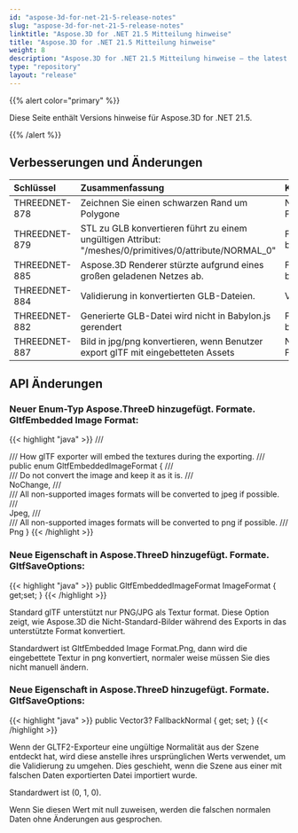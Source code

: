 ```yaml
---
id: "aspose-3d-for-net-21-5-release-notes"
slug: "aspose-3d-for-net-21-5-release-notes"
linktitle: "Aspose.3D for .NET 21.5 Mitteilung hinweise"
title: "Aspose.3D for .NET 21.5 Mitteilung hinweise"
weight: 8
description: "Aspose.3D for .NET 21.5 Mitteilung hinweise – the latest updates and fixes."
type: "repository"
layout: "release"
---
```

{{% alert color="primary" %}}

Diese Seite enthält Versions hinweise für Aspose.3D for .NET 21.5.

{{% /alert %}}
## **Verbesserungen und Änderungen**

|**Schlüssel**|**Zusammenfassung**|**Kategorie**|
|:- |:- |:- |
|THREEDNET-878 |Zeichnen Sie einen schwarzen Rand um Polygone|Neues Feature|
|THREEDNET-879 |STL zu GLB konvertieren führt zu einem ungültigen Attribut: "/meshes/0/primitives/0/attribute/NORMAL_0"|Fehler beheben|
|THREEDNET-885 |Aspose.3D Renderer stürzte aufgrund eines großen geladenen Netzes ab.|Fehler beheben|
|THREEDNET-884 |Validierung in konvertierten GLB-Dateien.|Verbesserung|
|THREEDNET-882 |Generierte GLB-Datei wird nicht in Babylon.js gerendert|Fehler beheben|
|THREEDNET-887 |Bild in jpg/png konvertieren, wenn Benutzer export glTF mit eingebetteten Assets|Neues Feature|


## API Änderungen ##


### Neuer Enum-Typ Aspose.ThreeD hinzugefügt. Formate. GltfEmbedded Image Format: ###

{{< highlight "java" >}}
    /// <summary>
    /// How glTF exporter will embed the textures during the exporting.
    /// </summary>
    public enum GltfEmbeddedImageFormat
    {
        /// <summary>
        /// Do not convert the image and keep it as it is.
        /// </summary>
        NoChange,
        /// <summary>
        /// All non-supported images formats will be converted to jpeg if possible.
        /// </summary>
        Jpeg,
        /// <summary>
        /// All non-supported images formats will be converted to png if possible.
        /// </summary>
        Png
    }
{{< /highlight >}}

### Neue Eigenschaft in Aspose.ThreeD hinzugefügt. Formate. GltfSaveOptions: ###

{{< highlight "java" >}}
        public GltfEmbeddedImageFormat ImageFormat { get;set; }
{{< /highlight >}}


Standard glTF unterstützt nur PNG/JPG als Textur format. Diese Option zeigt, wie Aspose.3D die Nicht-Standard-Bilder während des Exports in das unterstützte Format konvertiert.

Standardwert ist GltfEmbedded Image Format.Png, dann wird die eingebettete Textur in png konvertiert, normaler weise müssen Sie dies nicht manuell ändern.


### Neue Eigenschaft in Aspose.ThreeD hinzugefügt. Formate. GltfSaveOptions:

{{< highlight "java" >}}
        public Vector3? FallbackNormal { get; set; }
{{< /highlight >}}

Wenn der GLTF2-Exporteur eine ungültige Normalität aus der Szene entdeckt hat, wird diese anstelle ihres ursprünglichen Werts verwendet, um die Validierung zu umgehen. Dies geschieht, wenn die Szene aus einer mit falschen Daten exportierten Datei importiert wurde.

Standardwert ist (0, 1, 0).

Wenn Sie diesen Wert mit null zuweisen, werden die falschen normalen Daten ohne Änderungen aus gesprochen.
